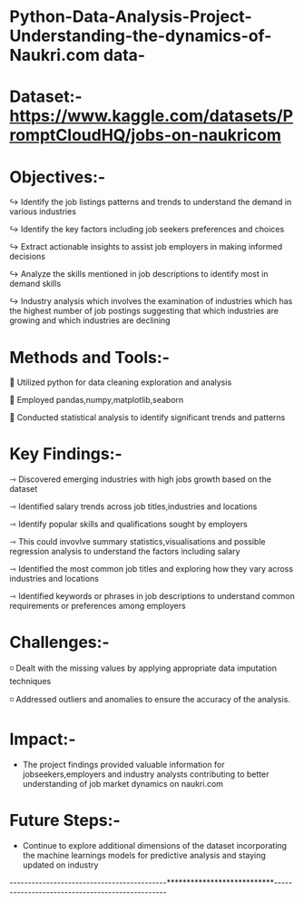 # Python-Data-Analysis-Project-Understanding-the-dynamics-of-Naukri.com data-

# Dataset:- https://www.kaggle.com/datasets/PromptCloudHQ/jobs-on-naukricom

# Objectives:-

↪ Identify the job listings patterns and trends to understand the demand in various industries

↪ Identify the key factors including job seekers preferences and choices

↪ Extract actionable insights to assist job employers in making informed decisions

↪ Analyze the skills mentioned in job descriptions to identify most in demand skills

↪ Industry analysis which involves the examination of industries which has the highest number of job postings 
  suggesting that which industries are growing and which industries are declining

# Methods and Tools:-

🔷 Utilized python for data cleaning exploration and analysis

🔷 Employed pandas,numpy,matplotlib,seaborn

🔷 Conducted statistical analysis to identify significant trends and patterns

# Key Findings:-

⇾ Discovered emerging industries with high jobs growth based on the dataset

⇾ Identified salary trends across job titles,industries and locations

⇾ Identify popular skills and qualifications sought by employers

⇾ This could invovlve summary statistics,visualisations and possible regression analysis to understand the factors 
   including salary
   
⇾ Identified the most common job titles and exploring how they vary across industries and locations

⇾ Identified keywords or phrases in job descriptions to understand common requirements or preferences among employers 

# Challenges:-
◽ Dealt with the missing values by applying appropriate data imputation techniques

◽ Addressed outliers and anomalies to ensure the accuracy of the analysis.

# Impact:-
* The project findings provided valuable information for jobseekers,employers and industry analysts contributing to 
  better understanding of job market dynamics on naukri.com

# Future Steps:-
* Continue to explore additional dimensions of the dataset incorporating the machine learnings models
  for predictive analysis and staying updated on industry

-------------------------------------------***************************------------------------------------------------
  
  





















